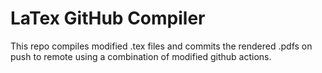 # LaTex GitHub Compiler

This repo compiles modified .tex files and commits the rendered .pdfs on push to remote using a combination of modified github actions.
